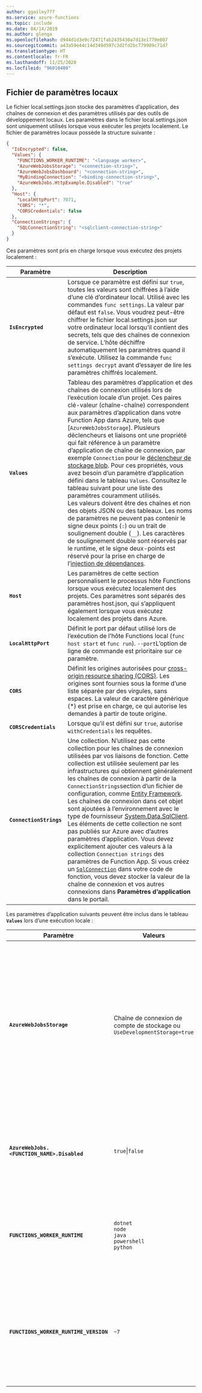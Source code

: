```yaml
---
author: ggailey777
ms.service: azure-functions
ms.topic: include
ms.date: 04/14/2019
ms.author: glenga
ms.openlocfilehash: d944d1d3e9c72471fab2435430a7d13e1770e807
ms.sourcegitcommit: a43a59e44c14d349d597c3d2fd2bc779989c71d7
ms.translationtype: HT
ms.contentlocale: fr-FR
ms.lasthandoff: 11/25/2020
ms.locfileid: "96010480"
---
```

## <a name="local-settings-file"></a>Fichier de paramètres locaux

Le fichier local.settings.json stocke des paramètres d’application, des chaînes de connexion et des paramètres utilisés par des outils de développement locaux. Les paramètres dans le fichier local.settings.json sont uniquement utilisés lorsque vous exécuter les projets localement. Le fichier de paramètres locaux possède la structure suivante :

```json
{
  "IsEncrypted": false,
  "Values": {
    "FUNCTIONS_WORKER_RUNTIME": "<language worker>",
    "AzureWebJobsStorage": "<connection-string>",
    "AzureWebJobsDashboard": "<connection-string>",
    "MyBindingConnection": "<binding-connection-string>",
    "AzureWebJobs.HttpExample.Disabled": "true"
  },
  "Host": {
    "LocalHttpPort": 7071,
    "CORS": "*",
    "CORSCredentials": false
  },
  "ConnectionStrings": {
    "SQLConnectionString": "<sqlclient-connection-string>"
  }
}
```

Ces paramètres sont pris en charge lorsque vous exécutez des projets localement :

| Paramètre      | Description                            |
| ------------ | -------------------------------------- |
| **`IsEncrypted`** | Lorsque ce paramètre est défini sur `true`, toutes les valeurs sont chiffrées à l’aide d’une clé d’ordinateur local. Utilisé avec les commandes `func settings`. La valeur par défaut est `false`. Vous voudrez peut-être chiffrer le fichier local.settings.json sur votre ordinateur local lorsqu’il contient des secrets, tels que des chaînes de connexion de service. L’hôte déchiffre automatiquement les paramètres quand il s’exécute. Utilisez la commande `func settings decrypt` avant d’essayer de lire les paramètres chiffrés localement. |
| **`Values`** | Tableau des paramètres d’application et des chaînes de connexion utilisés lors de l’exécution locale d’un projet. Ces paires clé-valeur (chaîne-chaîne) correspondent aux paramètres d’application dans votre Function App dans Azure, tels que [`AzureWebJobsStorage`]. Plusieurs déclencheurs et liaisons ont une propriété qui fait référence à un paramètre d’application de chaîne de connexion, par exemple `Connection` pour le [déclencheur de stockage blob](../articles/azure-functions/functions-bindings-storage-blob-trigger.md#configuration). Pour ces propriétés, vous avez besoin d’un paramètre d’application défini dans le tableau `Values`. Consultez le tableau suivant pour une liste des paramètres couramment utilisés. <br/>Les valeurs doivent être des chaînes et non des objets JSON ou des tableaux. Les noms de paramètres ne peuvent pas contenir le signe deux points (`:`) ou un trait de soulignement double (`__`). Les caractères de soulignement double sont réservés par le runtime, et le signe deux-points est réservé pour la prise en charge de l’[injection de dépendances](../articles/azure-functions/functions-dotnet-dependency-injection.md#working-with-options-and-settings). |
| **`Host`** | Les paramètres de cette section personnalisent le processus hôte Functions lorsque vous exécutez localement des projets. Ces paramètres sont séparés des paramètres host.json, qui s’appliquent également lorsque vous exécutez localement des projets dans Azure. |
| **`LocalHttpPort`** | Définit le port par défaut utilisé lors de l’exécution de l’hôte Functions local (`func host start` et `func run`). `--port`L’option de ligne de commande est prioritaire sur ce paramètre. |
| **`CORS`** | Définit les origines autorisées pour [cross-origin resource sharing (CORS)](https://en.wikipedia.org/wiki/Cross-origin_resource_sharing). Les origines sont fournies sous la forme d’une liste séparée par des virgules, sans espaces. La valeur de caractère générique (\*) est prise en charge, ce qui autorise les demandes à partir de toute origine. |
| **`CORSCredentials`** |  Lorsque qu’il est défini sur `true`, autorise `withCredentials` les requêtes. |
| **`ConnectionStrings`** | Une collection. N’utilisez pas cette collection pour les chaînes de connexion utilisées par vos liaisons de fonction. Cette collection est utilisée seulement par les infrastructures qui obtiennent généralement les chaînes de connexion à partir de la `ConnectionStrings`section d’un fichier de configuration, comme [Entity Framework](/ef/ef6/). Les chaînes de connexion dans cet objet sont ajoutées à l’environnement avec le type de fournisseur [System.Data.SqlClient](/dotnet/api/system.data.sqlclient). Les éléments de cette collection ne sont pas publiés sur Azure avec d’autres paramètres d’application. Vous devez explicitement ajouter ces valeurs à la collection `Connection strings` des paramètres de Function App. Si vous créez un [`SqlConnection`](/dotnet/api/system.data.sqlclient.sqlconnection) dans votre code de fonction, vous devez stocker la valeur de la chaîne de connexion et vos autres connexions dans **Paramètres d’application** dans le portail. |

Les paramètres d’application suivants peuvent être inclus dans le tableau **`Values`** lors d’une exécution locale :

| Paramètre | Valeurs | Description |
|-----|-----|-----|
|**`AzureWebJobsStorage`**| Chaîne de connexion de compte de stockage ou<br/>`UseDevelopmentStorage=true`| Contient la chaîne de connexion pour un compte de stockage Azure. Obligatoire lors de l’utilisation de déclencheurs autres que HTTP. Pour plus d’informations, consultez les informations de référence sur [`AzureWebJobsStorage`].<br/>Lorsque vous installez l’[émulateur de stockage Azure](../articles/storage/common/storage-use-emulator.md) localement et définissez [`AzureWebJobsStorage`] sur `UseDevelopmentStorage=true`, Core Tools utilise l’émulateur. L’émulateur est utile lors du développement, mais vous devez le tester avec une connexion de stockage réelle avant le déploiement.| 
|**`AzureWebJobs.<FUNCTION_NAME>.Disabled`**| `true`\|`false` | Pour désactiver une fonction qui s’exécute localement, ajoutez `"AzureWebJobs.<FUNCTION_NAME>.Disabled": "true"` à la collection, où `<FUNCTION_NAME>` est le nom de la fonction. Pour en savoir plus, consultez [Guide pratique pour désactiver des fonctions dans Azure Functions](../articles/azure-functions/disable-function.md#localsettingsjson) |
|**`FUNCTIONS_WORKER_RUNTIME`** | `dotnet`<br/>`node`<br/>`java`<br/>`powershell`<br/>`python`| Indique le langage ciblé du runtime Functions. Obligatoire pour la version 2.x et ultérieure du runtime Functions. Ce paramètre est généré pour votre projet par Core Tools. Pour plus d’informations, consultez les informations de référence sur [`FUNCTIONS_WORKER_RUNTIME`](../articles/azure-functions/functions-app-settings.md#functions_worker_runtime).|
| **`FUNCTIONS_WORKER_RUNTIME_VERSION`** | `~7` |Indique que PowerShell 7 doit être utilisé lors d’une exécution locale. S’il n’est pas défini, PowerShell Core 6 est utilisé. Ce paramètre est utilisé seulement lors d’une exécution locale. Lors d’une exécution dans Azure, la version du runtime PowerShell est déterminée par le paramètre de configuration du site `powerShellVersion`, qui peut être [défini dans le portail](../articles/azure-functions/functions-reference-powershell.md#changing-the-powershell-version). | 

[AzureWebJobsStorage]: ../articles/azure-functions/functions-app-settings.md#azurewebjobsstorage